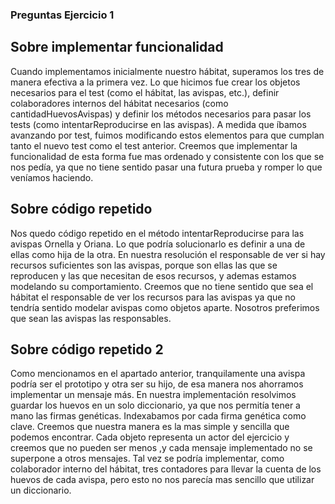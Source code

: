 ### Preguntas Ejercicio 1
## Sobre implementar funcionalidad
Cuando implementamos inicialmente nuestro hábitat, superamos los tres de manera efectiva a la primera vez. Lo que hicimos fue crear los objetos necesarios para el test (como el hábitat, las avispas, etc.), definir colaboradores internos del hábitat necesarios (como cantidadHuevosAvispas) y definir los métodos necesarios para pasar los tests (como intentarReproducirse en las avispas).
A medida que íbamos avanzando por test, fuimos modificando estos elementos para que cumplan tanto el nuevo test como el test anterior.
Creemos que implementar la funcionalidad de esta forma fue mas ordenado y consistente con los que se nos pedía, ya que no tiene sentido pasar una futura prueba y romper lo que veníamos haciendo.
## Sobre código repetido
Nos quedo código repetido en el método intentarReproducirse para las avispas Ornella y Oriana. Lo que podría solucionarlo es definir a una de ellas como hija de la otra.
En nuestra resolución el responsable de ver si hay recursos suficientes son las avispas, porque son ellas las que se reproducen y las que necesitan de esos recursos, y ademas estamos modelando su comportamiento. 
Creemos que no tiene sentido que sea el hábitat el responsable de ver los recursos para las avispas ya que no tendría sentido modelar avispas como objetos aparte.
Nosotros preferimos que sean las avispas las responsables.
## Sobre código repetido 2
Como mencionamos en el apartado anterior, tranquilamente una avispa podría ser el prototipo y otra ser su hijo, de esa manera nos ahorramos implementar un mensaje más.
En nuestra implementación resolvimos guardar los huevos en un solo diccionario, ya que nos permitía tener a mano las firmas genéticas. Indexabamos por cada firma genética como clave.
Creemos que nuestra manera es la mas simple y sencilla que podemos encontrar. 
Cada objeto representa un actor del ejercicio y creemos que no pueden ser menos ,y cada mensaje implementado no se superpone a otros mensajes. 
Tal vez se podría implementar, como colaborador interno del hábitat, tres contadores para llevar la cuenta de los huevos de cada avispa, pero esto no nos parecía mas sencillo que utilizar un diccionario.
